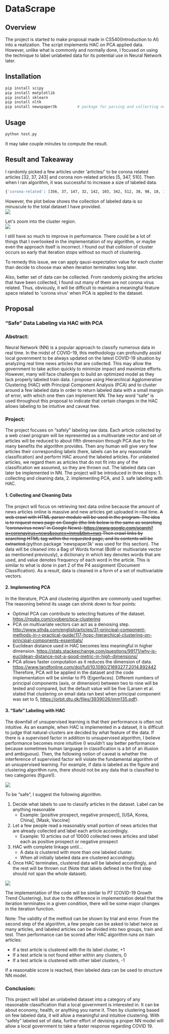 # DataScrape
## Overview
The project is started to make proposal made in CS540(Introduction to AI) into a realization.
The script implements HAC on PCA applied data. However, unlike what is commonly and normally done,
I focused on using the technique to label unlabeled data for its potential use in Neural Network later.

## Installation
```bash
pip install scipy
pip install matplotlib
pip install sklearn
pip install nltk
pip install newspaper3k         # package for parsing and collecting news
```

## Usage
```bash
python test.py
```
It may take couple minutes to compute the result.

## Result and Takeaway
I randomly picked a few articles under 'articles/' to be corona related articles [32, 37, 243] and
corona non-related articles [5, 347, 510]. Then when I ran algorithm, it was successful to increase
a size of labeled data.
```bash
{'corona-related': [356, 37, 147, 32, 142, 103, 342, 512, 38, 98, 18, 136, 3, 243], 'corona not related': [59, 167, 64, 171, 180, 5, 107, 316, 372, 292, 347, 253, 329, 416, 421, 60, 168, 430, 88, 91, 249, 454, 73, 412, 376, 275, 306, 288, 293, 99, 510]}
```
However, the plot below shows the collection of labeled data is so minuscule to the total dataset I have
provided.<br>
![](images/result1.png)<br>

Let's zoom into the cluster region.<br>
![](images/result2.png)

I still have so much to improve in performance. There could be a lot of things that I overlooked
in the implementation of my algorithm, or maybe even the approach itself is incorrect. I found out that
collision of cluster occurs so early that iteration stops without so much of clustering.

To remedy this issue, we can apply qausi-expectation value for each cluster than decide to choose
max when iteration terminates long later.

Also, better set of data can be collected. From randomly picking the articles that have been collected,
I found out many of them are not corona virus related. Thus, obviously, it will be difficult to 
maintain a meaningful feature space related to 'corona virus' when PCA is applied to the dataset.

## Proposal
### “Safe” Data Labeling via HAC with PCA
### Abstract:
Neural Network (NN) is a popular approach to classify numerous data in real time. In the midst of COVID-19, this methodology can profoundly assist local government to be always updated on the latest COVID-19 situation by analyzing real time news articles that are collected. This may allow the government to take action quickly to minimize impact and maximize efforts. However, many will face challenges to build an optimized model as they lack properly labeled train data. I propose using Hierarchical Agglomerative Clustering (HAC) with Principal Component Analysis (PCA) and to cluster around a few labeled data in order to return labeled data with a small margin of error, with which one then can implement NN. The key word “safe” is used throughout this proposal to indicate that certain changes in the HAC allows labeling to be intuitive and caveat free.

### Project:
The project focuses on “safely” labeling raw data. Each article collected by a web crawl program will be represented as a multivariate vector and set of articles will be reduced to about fifth dimension through PCA due to the many benefits the algorithm provides. Then any human will give very few articles their corresponding labels (here, labels can be any reasonable classification) and perform HAC around the labeled articles. For unlabeled articles, we regard them as articles that do not fit into any of the classification we assumed, so they are thrown out. The labeled data can later be implemented in NN. The project will be introduced in three steps: 1. collecting and cleaning data, 2. implementing PCA, and 3. safe labeling with HAC.

#### 1. Collecting and Cleaning Data 
The project will focus on retrieving text data online because the amount of news articles online is massive and new articles get uploaded in real time.
~~A web crawl with HTML parser module will be used in the program. The idea is to request news page on Google (the link below is the same as searching “coronavirus news” in Google News).
https://www.google.com/search?q=coronavirus+news&source=lnms&tbm=nws
Then crawl links by searching HTML tag within the requested page, and its contents will be extracted.~~(python package 'newspaper3k' was used for this section).
The data will be cleaned into a Bag of Words format (BoW or multivariate vector as mentioned previously), a dictionary in which key denotes words that are used, and value denotes frequency of each word in the article. This is similar to what is done in part 2 of the P4 assignment (Document Classification). As a result, data is cleaned in a form of a set of multivariable vectors. 
#### 2. Implementing PCA 
In the literature, PCA and clustering algorithm are commonly used together. The reasoning behind its usage can shrink down to four points:
- Optimal PCA can contribute to selecting features of the dataset. https://rpubs.com/cyobero/pca-clustering
- PCA on multivariate vectors can act as a denoising step. http://www.sthda.com/english/articles/31-principal-component-methods-in-r-practical-guide/117-hcpc-hierarchical-clustering-on-principal-components-essentials/
- Euclidean distance used in HAC becomes less meaningful in higher dimension. https://stats.stackexchange.com/questions/99171/why-is-euclidean-distance-not-a-good-metric-in-high-dimensions/
- PCA allows faster computation as it reduces the dimension of data.
https://www.tandfonline.com/doi/full/10.1080/21693277.2014.892442
Therefore, PCA will be applied in the dataset and the code implementation will be similar to P5 (Eigenfaces).
Different numbers of principal components (axis, or dimension) between two to nine will be tested and compared, but the default value will be five (Larsen et al. stated that clustering on email data ran best when principal component was set to 5, https://orbit.dtu.dk/files/3939026/imm135.pdf).

#### 3. “Safe” Labeling with HAC
The downfall of unsupervised learning is that their performance is often not intuitive. As an example, when HAC is implemented in a dataset, it is difficult to judge that natural-clusters are decided by what feature of the data. If there is a supervised factor in addition to unsupervised algorithm, I believe performance becomes more intuitive (I wouldn’t say better performance because sometimes human language in classification is a bit of an illusion and ambiguous). Then, the following notion of caveat is whether the interference of supervised factor will violate the fundamental algorithm of an unsupervised learning. For example, if data is labeled as the figure and clustering algorithm runs, there should not be any data that is classified to two categories (figure1).

![](images/figure1.png) 

To be “safe”, I suggest the following algorithm.
1) Decide what labels to use to classify articles in the dataset. Label can be anything reasonable
    - Example: [positive prospect, negative prospect], [USA, Korea, China], [Mask, Vaccine]
2) Let a few people read a reasonably small portion of news articles that are already collected and label each article accordingly.
    - Example: 10 articles out of 10000 collected news articles and label each as positive prospect or negative prospect
3) HAC with complete linkage until…
    - A data is clustered with more than one labeled cluster.
    - When all initially labeled data are clustered accordingly.
4) Once HAC terminates, clustered data will be labeled accordingly, and the rest will be thrown out (Note that labels defined in the first step should not span the whole dataset).

![](images/figure2.png) 

The implementation of the code will be similar to P7 (COVID-19 Growth Trend Clustering), but due to the difference in implementation detail that the iteration terminates in a given condition, there will be some major changes in the iteration function.

Note: The validity of the method can be shown by trial and error. From the second step of the algorithm, a few people can be asked to label twice as many articles, and labeled articles can be divided into two groups, train and test. Then performance can be scored after HAC algorithm runs on train articles:
- If a test article is clustered with the its label cluster, +1
- If a test article is not found either within any clusters, 0
- If a test article is clustered with other label clusters, -1

If a reasonable score is reached, then labeled data can be used to structure NN model.

### Conclusion:
This project will label an unlabeled dataset into a category of any reasonable classification that a local government is interested in. It can be about economy, health, or anything you name it. Then by clustering based on few labeled data, it will allow a meaningful and intuitive clustering. With “safely” labeled set of data, further effort of devising a proper NN model will allow a local government to take a faster response regarding COVID 19.


